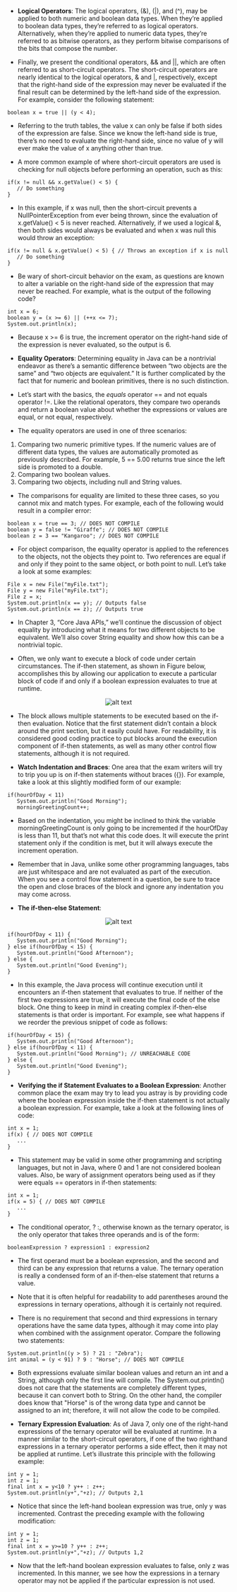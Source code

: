 - __Logical Operators__: The logical operators, (&), (|), and (^), may be applied to both numeric and boolean data types. When they’re applied to boolean data types, they’re referred to as logical operators. Alternatively, when they’re applied to numeric data types, they’re referred to as bitwise operators, as they perform bitwise comparisons of the bits that compose the number.

- Finally, we present the conditional operators, && and ||, which are often referred to as short-circuit operators. The short-circuit operators are nearly identical to the logical operators, & and |, respectively, except that the right-hand side of the expression may never be evaluated if the final result can be determined by the left-hand side of the expression. For example, consider the following statement:
```
boolean x = true || (y < 4);
```

- Referring to the truth tables, the value x can only be false if both sides of the expression are false. Since we know the left-hand side is true, there’s no need to evaluate the right-hand side, since no value of y will ever make the value of x anything other than true.

- A more common example of where short-circuit operators are used is checking for null objects before performing an operation, such as this:
```
if(x != null && x.getValue() < 5) {
   // Do something
}
```

- In this example, if x was null, then the short-circuit prevents a NullPointerException from ever being thrown, since the evaluation of x.getValue() < 5 is never reached. Alternatively, if we used a logical &, then both sides would always be evaluated and when x was null this would throw an exception:
```
if(x != null & x.getValue() < 5) { // Throws an exception if x is null
   // Do something
}
```

- Be wary of short-circuit behavior on the exam, as questions are known to alter a variable on the right-hand side of the expression that may never be reached. For example, what is the output of the following code?
```
int x = 6;
boolean y = (x >= 6) || (++x <= 7);
System.out.println(x);
```

- Because x >= 6 is true, the increment operator on the right-hand side of the expression is never evaluated, so the output is 6.

- __Equality Operators__: Determining equality in Java can be a nontrivial endeavor as there’s a semantic difference between “two objects are the same” and “two objects are equivalent.” It is further complicated by the fact that for numeric and boolean primitives, there is no such distinction.

- Let’s start with the basics, the *equals* operator == and not equals operator !=. Like the relational operators, they compare two operands and return a boolean value about whether the expressions or values are equal, or not equal, respectively. 

- The equality operators are used in one of three scenarios:
1.  Comparing two numeric primitive types. If the numeric values are of different data types, the values are automatically promoted as previously described. For example, 5 == 5.00 returns true since the left side is promoted to a double.
2. Comparing two boolean values.
3. Comparing two objects, including null and String values.

- The comparisons for equality are limited to these three cases, so you cannot mix and match types. For example, each of the following would result in a compiler error:
```
boolean x = true == 3; // DOES NOT COMPILE
boolean y = false != "Giraffe"; // DOES NOT COMPILE
boolean z = 3 == "Kangaroo"; // DOES NOT COMPILE
```

- For object comparison, the equality operator is applied to the references to the objects, not the objects they point to. Two references are equal if and only if they point to the same object, or both point to null. Let’s take a look at some examples:
```
File x = new File("myFile.txt");
File y = new File("myFile.txt");
File z = x;
System.out.println(x == y); // Outputs false
System.out.println(x == z); // Outputs true
```

- In Chapter 3, “Core Java APIs,” we’ll continue the discussion of object equality by introducing what it means for two different objects to be equivalent. We’ll also cover String equality and show how this can be a nontrivial topic.

- Often, we only want to execute a block of code under certain circumstances. The if-then statement, as shown in Figure below, accomplishes this by allowing our application to execute a particular block of code if and only if a boolean expression evaluates to true at runtime.

<div align="center">

![alt text](../image/if.png)

</div>

- The block allows multiple statements to be executed based on the if-then evaluation. Notice that the first statement didn’t contain a block around the print section, but it easily could have. For readability, it is considered good coding practice to put blocks around the execution component of if-then statements, as well as many other control flow statements, although it is not required.

- __Watch Indentation and Braces__: One area that the exam writers will try to trip you up is on if-then statements without braces ({}). For example, take a look at this slightly modified form of our example:
```
if(hourOfDay < 11)
   System.out.println("Good Morning");
   morningGreetingCount++;
```

- Based on the indentation, you might be inclined to think the variable morningGreetingCount is only going to be incremented if the hourOfDay is less than 11, but that’s not what this code does. It will execute the print statement only if the condition is met, but it will always execute the increment operation.

- Remember that in Java, unlike some other programming languages, tabs are just whitespace and are not evaluated as part of the execution. When you see a control flow statement in a question, be sure to trace the open and close braces of the block and ignore any indentation you may come across.

- __The if-then-else Statement__: 

<div align="center">

![alt text](../image/if-theN-else.png)

</div>

```
if(hourOfDay < 11) {
   System.out.println("Good Morning");
} else if(hourOfDay < 15) {
   System.out.println("Good Afternoon");
} else {
   System.out.println("Good Evening");
}
```

- In this example, the Java process will continue execution until it encounters an if-then statement that evaluates to true. If neither of the first two expressions are true, it will execute the final code of the else block. One thing to keep in mind in creating complex if-then-else statements is that order is important. For example, see what happens if we reorder the previous snippet of code as follows:
```
if(hourOfDay < 15) {
   System.out.println("Good Afternoon");
} else if(hourOfDay < 11) {
   System.out.println("Good Morning"); // UNREACHABLE CODE
} else {
   System.out.println("Good Evening");
}
```

- __Verifying the if Statement Evaluates to a Boolean Expression__: Another common place the exam may try to lead you astray is by providing code where the boolean expression inside the if-then statement is not actually a boolean expression. For example, take a look at the following lines of code:
```
int x = 1;
if(x) { // DOES NOT COMPILE
   ...
}
```

- This statement may be valid in some other programming and scripting languages, but not in Java, where 0 and 1 are not considered boolean values. Also, be wary of assignment operators being used as if they were equals == operators in if-then statements:
```
int x = 1;
if(x = 5) { // DOES NOT COMPILE
   ...
}
```

- The conditional operator, ? :, otherwise known as the ternary operator, is the only operator that takes three operands and is of the form:
```
booleanExpression ? expression1 : expression2
```

- The first operand must be a boolean expression, and the second and third can be any expression that returns a value. The ternary operation is really a condensed form of an if-then-else statement that returns a value.

- Note that it is often helpful for readability to add parentheses around the expressions in ternary operations, although it is certainly not required.

- There is no requirement that second and third expressions in ternary operations have the same data types, although it may come into play when combined with the assignment operator. Compare the following two statements:
```
System.out.println((y > 5) ? 21 : "Zebra");
int animal = (y < 91) ? 9 : "Horse"; // DOES NOT COMPILE
```

-  Both expressions evaluate similar boolean values and return an int and a String, although only the first line will compile. The System.out.println() does not care that the statements are completely different types, because it can convert both to String. On the other hand, the compiler does know that "Horse" is of the wrong data type and cannot be assigned to an int; therefore, it will not allow the code to be compiled.

- __Ternary Expression Evaluation__: As of Java 7, only one of the right-hand expressions of the ternary operator will be evaluated at runtime. In a manner similar to the short-circuit operators, if one of the two righthand expressions in a ternary operator performs a side effect, then it may not be applied at runtime. Let’s illustrate this principle with the following example:
```
int y = 1;
int z = 1;
final int x = y<10 ? y++ : z++;
System.out.println(y+","+z); // Outputs 2,1
```

- Notice that since the left-hand boolean expression was true, only y was incremented. Contrast the preceding example with the following modification:
```
int y = 1;
int z = 1;
final int x = y>=10 ? y++ : z++;
System.out.println(y+","+z); // Outputs 1,2
```

- Now that the left-hand boolean expression evaluates to false, only z was incremented. In this manner, we see how the expressions in a ternary operator may not be applied if the particular expression is not used.